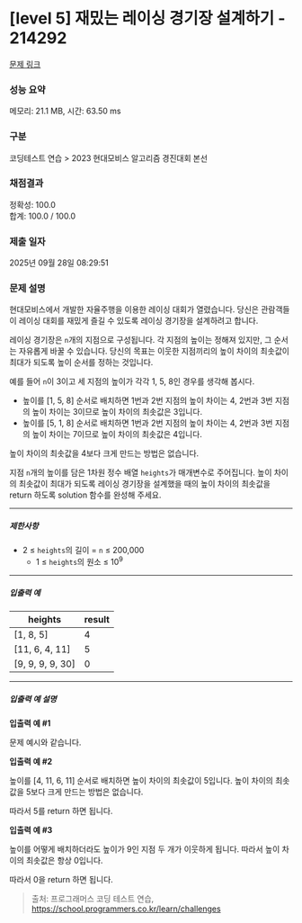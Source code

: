 # [level 5] 재밌는 레이싱 경기장 설계하기 - 214292 

[문제 링크](https://school.programmers.co.kr/learn/courses/30/lessons/214292) 

### 성능 요약

메모리: 21.1 MB, 시간: 63.50 ms

### 구분

코딩테스트 연습 > 2023 현대모비스 알고리즘 경진대회 본선

### 채점결과

정확성: 100.0<br/>합계: 100.0 / 100.0

### 제출 일자

2025년 09월 28일 08:29:51

### 문제 설명

<p>현대모비스에서 개발한 자율주행을 이용한 레이싱 대회가 열렸습니다. 당신은 관람객들이 레이싱 대회를 재밌게 즐길 수 있도록 레이싱 경기장을 설계하려고 합니다.</p>

<p>레이싱 경기장은 <code>n</code>개의 지점으로 구성됩니다. 각 지점의 높이는 정해져 있지만, 그 순서는 자유롭게 바꿀 수 있습니다. 당신의 목표는 이웃한 지점끼리의 높이 차이의 최솟값이 최대가 되도록 높이 순서를 정하는 것입니다.</p>

<p>예를 들어 <code>n</code>이 3이고 세 지점의 높이가 각각 1, 5, 8인 경우를 생각해 봅시다.</p>

<ul>
<li>높이를 [1, 5, 8] 순서로 배치하면 1번과 2번 지점의 높이 차이는 4, 2번과 3번 지점의 높이 차이는 3이므로 높이 차이의 최솟값은 3입니다.</li>
<li>높이를 [5, 1, 8] 순서로 배치하면 1번과 2번 지점의 높이 차이는 4, 2번과 3번 지점의 높이 차이는 7이므로 높이 차이의 최솟값은 4입니다.</li>
</ul>

<p>높이 차이의 최솟값을 4보다 크게 만드는 방법은 없습니다.</p>

<p>지점 <code>n</code>개의 높이를 담은 1차원 정수 배열 <code>heights</code>가 매개변수로 주어집니다. 높이 차이의 최솟값이 최대가 되도록 레이싱 경기장을 설계했을 때의 높이 차이의 최솟값을 return 하도록 solution 함수를 완성해 주세요.</p>

<hr>

<h5>제한사항</h5>

<ul>
<li>2 ≤ <code>heights</code>의 길이 = <code>n</code> ≤ 200,000

<ul>
<li>1 ≤ <code>heights</code>의 원소 ≤ 10<sup>9</sup></li>
</ul></li>
</ul>

<hr>

<h5>입출력 예</h5>
<table class="table">
        <thead><tr>
<th>heights</th>
<th>result</th>
</tr>
</thead>
        <tbody><tr>
<td>[1, 8, 5]</td>
<td>4</td>
</tr>
<tr>
<td>[11, 6, 4, 11]</td>
<td>5</td>
</tr>
<tr>
<td>[9, 9, 9, 9, 30]</td>
<td>0</td>
</tr>
</tbody>
      </table>
<hr>

<h5>입출력 예 설명</h5>

<p><strong>입출력 예 #1</strong></p>

<p>문제 예시와 같습니다.</p>

<p><strong>입출력 예 #2</strong></p>

<p>높이를 [4, 11, 6, 11] 순서로 배치하면 높이 차이의 최솟값이 5입니다. 높이 차이의 최솟값을 5보다 크게 만드는 방법은 없습니다.</p>

<p>따라서 5를 return 하면 됩니다.</p>

<p><strong>입출력 예 #3</strong></p>

<p>높이를 어떻게 배치하더라도 높이가 9인 지점 두 개가 이웃하게 됩니다. 따라서 높이 차이의 최솟값은 항상 0입니다.</p>

<p>따라서 0을 return 하면 됩니다.</p>


> 출처: 프로그래머스 코딩 테스트 연습, https://school.programmers.co.kr/learn/challenges